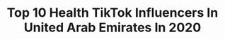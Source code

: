 ---
title: Top 10 Health TikTok Influencers In United Arab Emirates In 2020
description: >-
  Find top health TikTok influencers in United Arab Emirates in 2020. Most popular hashtags: #dubai #healthy #love #mydubai.
platform: TikTok
hits: 33
text_top: See the top-rated TikTok accounts on inBeat.
text_bottom: Our platform aggregates 33 TikTok influencers like this in United Arab Emirates for you to collaborate.
profiles:
  - username: "simarnkaur3"
    fullname: >-
      Sim Kor
    bio: >-
      Chef by passion.. Health blogger👩🏻‍💻,recipe developer ,MOM of 2...🚁🙏🏼
    location: "United Arab Emirates"
    followers: 14900
    engagement: 459
    commentsToLikes: 0.016653
    id: ckbwfmt4g259s0j23n26jgmgu
    verified: false
    hashtags: "#tiktokdubai, #canadapunjabi, #uae, #newzealand"
  - username: "wenjiajess"
    fullname: >-
      Jessica
    bio: >-
      🇦🇪🇦🇺🇨🇳 Travel | Fitness | Fashion IG: WENJIAJESSICA
    location: "United Arab Emirates"
    followers: 22800
    engagement: 649
    commentsToLikes: 0.037463
    id: ckbqintsr3se20j23v6v7w46d
    verified: false
    hashtags: "#fitness, #healthy, #firgirl, #stayhealthy"
  - username: "mabud_khan"
    fullname: >-
      mabud_khan
    bio: >-
      only Tik Tok lover..400000. follow👌🔥🤘 I am single😘
    location: "United Arab Emirates"
    followers: 364000
    engagement: 989
    commentsToLikes: 0.006672
    id: ckbweqn131qel0j23rcz6j65u
    verified: false
    hashtags: "#tik, #seekdonthide, #dancewithdarkfantasy, #forypu"
  - username: "matbakhy"
    fullname: >-
      matbakhy
    bio: >-
      طبخات عربية وعالمية من طبخي🔪وتصويري📸 شيف منزلي بامتياز بشهادة الاهل والضيوف🤗
    location: "United Arab Emirates"
    followers: 8510
    engagement: 821
    commentsToLikes: 0.021964
    id: ckbl44ps91j6e0j23dm1o81uu
    verified: false
    hashtags: "#family, #cooking, #vegan, #sharethecare"
  - username: "mridulmadhhok_"
    fullname: >-
      MridulMadhok
    bio: >-
      Apni Problem Poocho ⬆️ ↙️
    location: "United Arab Emirates"
    followers: 31100
    engagement: 380
    commentsToLikes: 0.020907
    id: ckdn6y6s2exej0j237nafrck7
    verified: false
    hashtags: "#menproblem, #sexlife, #edutok, #sizematters"
  - username: "almasjid"
    fullname: >-
      AlMasjid
    bio: >-
      Create a Better Future with Islam. Not your Celebrity Sheikh Subs to IG & YT
    location: "United Arab Emirates"
    followers: 25000
    engagement: 1308
    commentsToLikes: 0.055311
    id: cka65l1p2dikv0i78swpeszj6
    verified: false
    hashtags: "#quran, #prophet, #worship, #shirk"
  - username: "manalmuffin"
    fullname: >-
      manal
    bio: >-
      Snapchat 👻 manal_mansoor Email 📧 info@manalmuffin.com
    location: "United Arab Emirates"
    followers: 333800
    engagement: 521
    commentsToLikes: 0.028130
    id: ckb9exvuc31qo0j23syt1jrga
    verified: false
    hashtags: "#tiktokarab, #mydubai, #manalmuffin, #makeuptutorial"
  - username: "abuyumna76"
    fullname: >-
      AbuYumna76
    bio: >-
      "Grip2Grasp" youtube channel 2 learn English language/grammar in Urdu & Hindi
    location: "United Arab Emirates"
    followers: 3307
    engagement: 657
    commentsToLikes: 0.141072
    id: ckb9kqwvvcx6g0j23c8rs52ja
    verified: false
    hashtags: "#ma, #its, #fyiplz, #fykplz"
  - username: "osmium08"
    fullname: >-
      Mahi
    bio: >-
      🤪Instagram: osmium08🤪 ⭐Abu dhabi⭐ Arts || Style || Fashion || Travel || Photos
    location: "United Arab Emirates"
    followers: 63200
    engagement: 481
    commentsToLikes: 0.036194
    id: ckavm14mevmbx0j23t23pjtlw
    verified: true
    hashtags: "#contentcreator, #fashionweek, #fashionhacks, #homeconcert"
  - username: "craycraymira"
    fullname: >-
      CraycrayMira
    bio: >-
      
    location: "United Arab Emirates"
    followers: 24500
    engagement: 664
    commentsToLikes: 0.164833
    id: ckbf39kpoqyda0j23txw76ulm
    verified: false
    hashtags: "#dubai, #gucci, #bvlgari, #cartier"
---